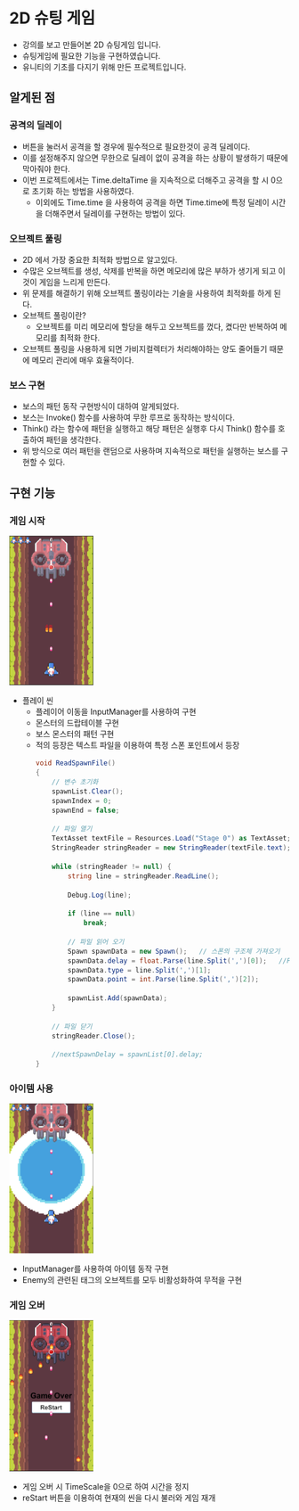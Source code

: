 # 2D 슈팅 게임 

  - 강의를 보고 만들어본 2D 슈팅게임 입니다.
  - 슈팅게임에 필요한 기능을 구현하였습니다.
  - 유니티의 기초를 다지기 위해 만든 프로젝트입니다. 

## 알게된 점 

  ### 공격의 딜레이 
  - 버튼을 눌러서 공격을 할 경우에 필수적으로 필요한것이 공격 딜레이다.
  - 이를 설정해주지 않으면 무한으로 딜레이 없이 공격을 하는 상황이 발생하기 때문에 막아줘야 한다.
  - 이번 프로젝트에서는 Time.deltaTime 을 지속적으로 더해주고 공격을 할 시 0으로 초기화 하는 방법을 사용하였다.
    - 이외에도 Time.time 을 사용하여 공격을 하면 Time.time에 특정 딜레이 시간을 더해주면서 딜레이를 구현하는 방법이 있다. 

  ### 오브젝트 풀링 
  - 2D 에서 가장 중요한 최적화 방법으로 알고있다. 
  - 수많은 오브젝트를 생성, 삭제를 반복을 하면 메모리에 많은 부하가 생기게 되고 이것이 게임을 느리게 만든다. 
  - 위 문제를 해결하기 위해 오브젝트 풀링이라는 기술을 사용하여 최적화를 하게 된다.
  - 오브젝트 풀링이란?
    - 오브젝트를 미리 메모리에 할당을 해두고 오브젝트를 껐다, 켰다만 반복하여 메모리를 최적화 한다.
  - 오브젝트 풀링을 사용하게 되면 가비지컬렉터가 처리해야하는 양도 줄어들기 때문에 메모리 관리에 매우 효율적이다.  

  ### 보스 구현 
  - 보스의 패턴 동작 구현방식이 대하여 알게되었다.
  - 보스는 Invoke() 함수를 사용하여 무한 루프로 동작하는 방식이다.
  - Think() 라는 함수에 패턴을 실행하고 해당 패턴은 실행후 다시 Think() 함수를 호출하여 패턴을 생각한다.
  - 위 방식으로 여러 패턴을 랜덤으로 사용하며 지속적으로 패턴을 실행하는 보스를 구현할 수 있다. 

## 구현 기능 

  ### 게임 시작
    
  <img src="https://github.com/parkjun-0521/unity_-practice/blob/main/2D_%20Shooting_game/Image/play.PNG" alt="Image Error" width="30%" height="30%" />
  
  - 플레이 씬
    - 플레이어 이동을 InputManager를 사용하여 구현
    - 몬스터의 드랍테이블 구현
    - 보스 몬스터의 패턴 구현
    - 적의 등장은 텍스트 파일을 이용하여 특정 스폰 포인트에서 등장
      ```C#
      void ReadSpawnFile()
      {
          // 변수 초기화 
          spawnList.Clear();
          spawnIndex = 0;
          spawnEnd = false;
  
          // 파일 열기  
          TextAsset textFile = Resources.Load("Stage 0") as TextAsset;
          StringReader stringReader = new StringReader(textFile.text);
  
          while (stringReader != null) {
              string line = stringReader.ReadLine();
  
              Debug.Log(line);
  
              if (line == null)
                  break;
  
              // 파일 읽어 오기 
              Spawn spawnData = new Spawn();   // 스폰의 구조체 가져오기  
              spawnData.delay = float.Parse(line.Split(',')[0]);   //Parse 형변환    Split() 괄호안에 내가 메모장에서 구분 주었던 문자를 넣어주면 됨 
              spawnData.type = line.Split(',')[1];
              spawnData.point = int.Parse(line.Split(',')[2]);
  
              spawnList.Add(spawnData);
          }
  
          // 파일 닫기 
          stringReader.Close();
  
          //nextSpawnDelay = spawnList[0].delay;
      }
      ```

  ### 아이템 사용 
  <img src="https://github.com/parkjun-0521/unity_-practice/blob/main/2D_%20Shooting_game/Image/boom.PNG" alt="Image Error" width="30%" height="30%" />

  - InputManager를 사용하여 아이템 동작 구현 
  - Enemy의 관련된 태그의 오브젝트를 모두 비활성화하여 무적을 구현 
   
  ### 게임 오버
  <img src="https://github.com/parkjun-0521/unity_-practice/blob/main/2D_%20Shooting_game/Image/dead.PNG" alt="Image Error" width="30%" height="30%" />

  - 게임 오버 시 TimeScale을 0으로 하여 시간을 정지
  - reStart 버튼을 이용하여 현재의 씬을 다시 불러와 게임 재개 
